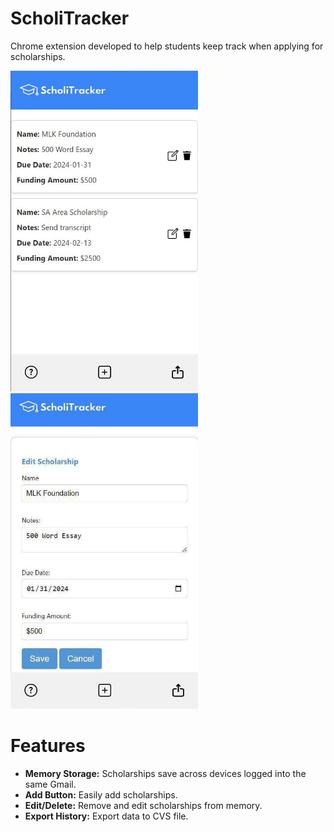 # ScholiTracker 

Chrome extension developed to help students keep track when applying for scholarships.

<img src="demoimg-1.jpg" width="300"/> <img src="demoimg-2.jpg" width="300"/>

# Features 

- **Memory Storage:** Scholarships save across devices logged into the same Gmail.
- **Add Button:** Easily add scholarships.
- **Edit/Delete:** Remove and edit scholarships from memory.
- **Export History:** Export data to CVS file.

